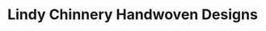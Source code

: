---
title: "Lindy Chinnery Handwoven Designs"
url: /lawrence/lindy-chinnery-handwoven-designs/
shop: Modehaus
---